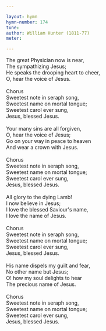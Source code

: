 ```yaml
---

layout: hymn
hymn-number: 174
tune: 
author: William Hunter (1811-77)
meter: 

---
```

The great Physician now is near,<br>The sympathizing Jesus;<br>He speaks the drooping heart to cheer,<br>O, hear the voice of Jesus.<br><br>Chorus<br>Sweetest note in seraph song,<br>Sweetest name on mortal tongue;<br>Sweetest carol ever sung,<br>Jesus, blessed Jesus.<br><br>Your many sins are all forgiven,<br>O, hear the voice of Jesus;<br>Go on your way in peace to heaven<br>And wear a crown with Jesus.<br><br>Chorus<br>Sweetest note in seraph song,<br>Sweetest name on mortal tongue;<br>Sweetest carol ever sung,<br>Jesus, blessed Jesus.<br><br>All glory to the dying Lamb!<br>I now believe in Jesus;<br>I love the blessed Saviour's name,<br>I love the name of Jesus.<br><br>Chorus<br>Sweetest note in seraph song,<br>Sweetest name on mortal tongue;<br>Sweetest carol ever sung,<br>Jesus, blessed Jesus.<br><br>His name dispels my guilt and fear,<br>No other name but Jesus;<br>O! how my soul delights to hear<br>The precious name of Jesus.<br><br>Chorus<br>Sweetest note in seraph song,<br>Sweetest name on mortal tongue;<br>Sweetest carol ever sung,<br>Jesus, blessed Jesus.<br><br><br>
